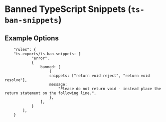 # Banned TypeScript Snippets (`ts-ban-snippets`)

## Example Options

```
    "rules": {
    "ts-exports/ts-ban-snippets: [
            "error",
            {
                banned: [
                    {
                    snippets: ["return void reject", "return void resolve"],
                    message:
                        "Please do not return void - instead place the return statement on the following line.",
                    },
                ],
            }
        ],
    }
```
